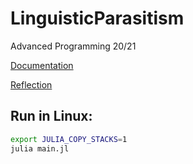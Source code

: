 # LinguisticParasitism
Advanced Programming 20/21

[Documentation](http://web.mit.edu/julia_v0.6.2/julia/share/doc/julia/html/en/index.html)

[Reflection](https://juliainterop.github.io/JavaCall.jl/reflection.html)

## Run in Linux:

```sh
export JULIA_COPY_STACKS=1
julia main.jl
```
